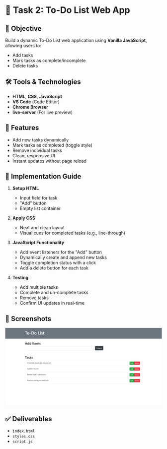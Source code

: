 # 📝 Task 2: To-Do List Web App 

## 📌 Objective
Build a dynamic To-Do List web application using **Vanilla JavaScript**, allowing users to:
- Add tasks
- Mark tasks as complete/incomplete
- Delete tasks

## 🛠️ Tools & Technologies
- **HTML**, **CSS**, **JavaScript**
- **VS Code** (Code Editor)
- **Chrome Browser**
- **live-server** (For live preview)

## 🚀 Features
- Add new tasks dynamically
- Mark tasks as completed (toggle style)
- Remove individual tasks
- Clean, responsive UI
- Instant updates without page reload


## 🧩 Implementation Guide
1. **Setup HTML**
   - Input field for task
   - "Add" button
   - Empty list container

2. **Apply CSS**
   - Neat and clean layout
   - Visual cues for completed tasks (e.g., line-through)

3. **JavaScript Functionality**
   - Add event listeners for the "Add" button
   - Dynamically create and append new tasks
   - Toggle completion status with a click
   - Add a delete button for each task

4. **Testing**
   - Add multiple tasks
   - Complete and un-complete tasks
   - Remove tasks
   - Confirm UI updates in real-time

## 📸 Screenshots
![ScreenShot](ScreenShot.png)


## ✅ Deliverables
- `index.html`
- `styles.css`
- `script.js`
